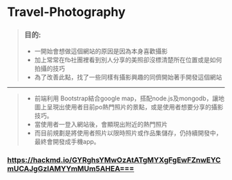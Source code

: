 # Travel-Photography
>### 目的:
>* 一開始會想做這個網站的原因是因為本身喜歡攝影
>* 加上常常在fb社團裡看到別人分享的美照卻沒標清楚所在位置或是如何拍攝的技巧
>* 為了改善此點，找了一些同樣有攝影興趣的同儕開始著手開發這個網站
---
>* 前端利用 Bootstrap結合google map，搭配node.js及mongodb，讓地圖上呈現出使用者目前po熱門照片的景點，或是使用者想要分享的攝影技巧。
>* 當使用者一登入網站後，會顯現出附近的熱門照片
>* 而目前規劃是將使用者照片以限時照片或作品集儲存，仍持續開發中，最終會開發成手機app。

### https://hackmd.io/GYRghsYMwOzAtATgMYXgFgEwFZnwEYCmUCAJgGzIAMYYmMUm5AHEA===
